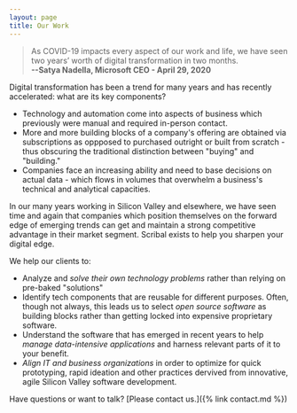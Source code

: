 ```yaml
---
layout: page
title: Our Work
---
```



  > As COVID-19 impacts every aspect of our work and life, we have seen two years’ worth of digital transformation in two months.  
  **--Satya Nadella, Microsoft CEO - April 29, 2020**


Digital transformation has been a trend for many years and has recently accelerated: what are its key components?

* Technology and automation come into aspects of business which previously were manual and required in-person contact.
* More and more building blocks of a company's offering are obtained via subscriptions as oppposed to purchased outright or built from scratch - thus obscuring the traditional distinction between "buying" and "building."
* Companies face an increasing ability and need to base decisions on actual data - which flows in volumes that overwhelm a business's technical and analytical capacities.

In our many years working in Silicon Valley and elsewhere, we have seen time and again that companies which position themselves on the forward edge of emerging trends can get and maintain a strong competitive advantage in their market segment. Scribal exists to help you sharpen your digital edge.

We help our clients to:
- Analyze and *solve their own technology problems* rather than relying on pre-baked "solutions"
- Identify tech components that are reusable for different purposes. Often, though not always, this leads us to select *open source software* as building blocks rather than getting locked into expensive proprietary software.
- Understand the software that has emerged in recent years to help *manage data-intensive applications* and harness relevant parts of it to your benefit.
- *Align IT and business organizations* in order to optimize for quick prototyping, rapid ideation and other practices dervived from innovative, agile Silicon Valley software development.

Have questions or want to talk? [Please contact us.]({% link contact.md %})

